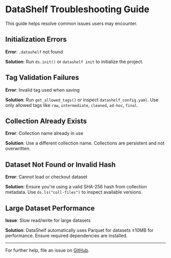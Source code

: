 # DataShelf Troubleshooting Guide

This guide helps resolve common issues users may encounter.

## Initialization Errors

**Error**: `.datashelf` not found

**Solution**: Run `ds.init()` or `datashelf init` to initialize the project.

## Tag Validation Failures

**Error**: Invalid tag used when saving

**Solution**: Run `get_allowed_tags()` or inspect `datashelf_config.yaml`. Use only allowed tags like `raw`, `intermediate`, `cleaned`, `ad-hoc`, `final`.

## Collection Already Exists

**Error**: Collection name already in use

**Solution**: Use a different collection name. Collections are persistent and not overwritten.

## Dataset Not Found or Invalid Hash

**Error**: Cannot load or checkout dataset

**Solution**: Ensure you're using a valid SHA-256 hash from collection metadata. Use `ds.ls("coll-files")` to inspect available versions.

## Large Dataset Performance

**Issue**: Slow read/write for large datasets

**Solution**: DataShelf automatically uses Parquet for datasets ≥10MB for performance. Ensure required dependencies are installed.

---

For further help, file an issue on [GitHub](https://github.com/r0hankrishnan/datashelf/issues).